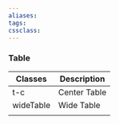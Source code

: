 ```yaml
---
aliases:
tags: 
cssclass:
---
```


### Table 
| Classes   | Description  |
| --------- | ------------ |
| t-c       | Center Table |
| wideTable | Wide Table   |
|           |              |


